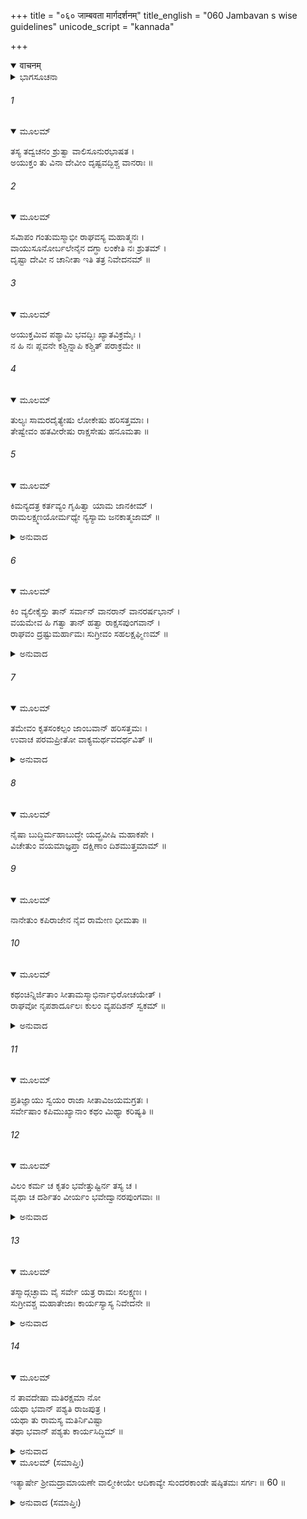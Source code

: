 +++
title = "०६० जाम्बवता मार्गदर्शनम्"
title_english = "060 Jambavan s wise guidelines"
unicode_script = "kannada"

+++
<details open><summary>वाचनम्</summary>

<div class="audioEmbed"  caption="श्रीराम-हरिसीताराममूर्ति-घनपाठिभ्यां वचनम्" src="https://archive.org/download/Ramayana-recitation-Sriram-harisItArAmamUrti-Ghanapaati-v2/Kanda_5/Kanda_5_SK-060-Jambavan_s_wise_guidelines.mp3"></div>
</details>



<details><summary>ಭಾಗಸೂಚನಾ</summary>

ಲಂಕೆಯನ್ನು ಜಯಿಸಿ ಸೀತೆಯನ್ನು ಕರೆತರುವುದರಲ್ಲಿ ಅಂಗದನ ಉತ್ಸಾಹ, ಜಾಂಬವಂತರ ಅಸಮ್ಮತಿ
</details>

###### 1


<details open><summary>ಮೂಲಮ್</summary>

ತಸ್ಯ ತದ್ವಚನಂ ಶ್ರುತ್ವಾ ವಾಲಿಸೂನುರಭಾಷತ ।  
ಅಯುಕ್ತಂ ತು ವಿನಾ ದೇವೀಂ ದೃಷ್ಟವದ್ಭಿಶ್ಚ ವಾನರಾಃ ॥
</details>

###### 2


<details open><summary>ಮೂಲಮ್</summary>

ಸವಿಾಪಂ ಗಂತುಮಸ್ಮಾಭೀ ರಾಘವಸ್ಯ ಮಹಾತ್ಮನಃ ।  
ವಾಯುಸೂನೋರ್ಬಲೇನೈನ ದಗ್ಧಾ ಲಂಕೇತಿ ನಃ ಶ್ರುತಮ್ ।  
ದೃಷ್ಟಾ ದೇವೀ ನ ಚಾನೀತಾ ಇತಿ ತತ್ರ ನಿವೇದನಮ್ ॥
</details>

###### 3


<details open><summary>ಮೂಲಮ್</summary>

ಅಯುಕ್ತಮಿವ ಪಶ್ಯಾಮಿ ಭವದ್ಭಿಃ ಖ್ಯಾತವಿಕ್ರಮೈಃ ।  
ನ ಹಿ ನಃ ಪ್ಲವನೇ ಕಶ್ಚಿನ್ನಾಪಿ ಕಶ್ಚಿತ್ ಪರಾಕ್ರಮೇ ॥
</details>

###### 4


<details open><summary>ಮೂಲಮ್</summary>

ತುಲ್ಯಃ ಸಾಮರದೈತ್ಯೇಷು ಲೋಕೇಷು ಹರಿಸತ್ತಮಾಃ ।  
ತೇಷ್ವೇವಂ ಹತವೀರೇಷು ರಾಕ್ಷಸೇಷು ಹನೂಮತಾ ॥
</details>

###### 5


<details open><summary>ಮೂಲಮ್</summary>

ಕಿಮನ್ಯದತ್ರ ಕರ್ತವ್ಯಂ ಗೃಹಿತ್ವಾ ಯಾಮ ಜಾನಕೀಮ್ ।  
ರಾಮಲಕ್ಷ್ಮಣಯೋರ್ಮಧ್ಯೇ ನ್ಯಸ್ಯಾಮ ಜನಕಾತ್ಮಜಾಮ್ ॥
</details>

<details><summary>ಅನುವಾದ</summary>

ಹನುಮಂತನ ಮಾತುಗಳನ್ನು ಕೇಳಿ ವಾಲಿಯ ಮಗನಾದ ಅಂಗದನು ಇಂತೆಂದನು ವಾನರಶ್ರೇಷ್ಠರೇ! ಸೀತಾದೇವಿಯನ್ನು ಕಂಡ ಬಳಿಕವೂ ಕೂಡ ನಾವು ಅವಳಿಲ್ಲದೆ ಮಹಾತ್ಮನಾದ ಶ್ರೀರಾಮಚಂದ್ರನ ಬಳಿಗೆ ಹೋಗುವುದು ಸೂಕ್ತವಾಗಿ ಕಾಣುವುದಿಲ್ಲ. ವಾಯುಪುತ್ರನಾದ ಹನುಮಂತನ ಪರಾಕ್ರಮದಿಂದಲೇ ಲಂಕೆಯು ಸುಟ್ಟುಹೋಗಿದೆ ಎಂದು ನಾವು ಕೇಳಿದ್ದೇವೆ. ‘‘ಸೀತಾದೇವಿಯನ್ನು ನೋಡಿದೆವು ಆದರೆ ಕರೆತರಲಿಲ್ಲ’’ ಎಂದು ಶ್ರೀರಾಮನಿಗೆ ನಿವೇದಿಸಿಕೊಳ್ಳುವುದು, ನಮ್ಮಂತಹ ಪರಾಕ್ರಮಿಗಳಿಗೆ, ಖ್ಯಾತರಾದವರಿಗೆ ತಕ್ಕುದಲ್ಲವೆಂದೇ ನನ್ನ ಅಭಿಪ್ರಾಯವು. ಎಲೈ ವಾನರೋತ್ತಮರಿರಾ! ಆಕಾಶಕ್ಕೆ ಹಾರುವುದರಲ್ಲಾಗಲೀ, ಪರಾಕ್ರಮದಲ್ಲಾಗಲೀ, ಮೂರು ಲೋಕಗಳಲ್ಲಿ, ದೇವ-ದಾನವರಲ್ಲಿಯೂ ಕೂಡ ನಮಗೆ ಸಮಾನರಾದವರೂ ಯಾರೂ ಇಲ್ಲ. ಆದುದರಿಂದ ನಾವೀಗಲೇ ಲಂಕೆಗೆ ಹೋಗಿ ರಾಕ್ಷಸರೆಲ್ಲರನ್ನು ಜಯಿಸಿ, ರಣರಂಗದಲ್ಲಿ ಆ ರಾವಣನನ್ನು ಸಂಹರಿಸಿ, ಕೃತ-ಕೃತ್ಯರಾಗಿ, ಸಂತುಷ್ಟವಾದ ಮನಸ್ಸಿನಿಂದ ಸೀತಾದೇವಿಯನ್ನು ಕರಕೊಂಡು ಶ್ರೀರಾಮನ ಬಳಿಗೆ ಹೋಗೋಣ. ಹನುಮಂತನು ಅಲ್ಲಿ ರಾಕ್ಷಸ ವೀರರೆಲ್ಲರನ್ನು ಕೊಂದಿರುವನು. ಇನ್ನು ನಮಗೆ ಅಲ್ಲಿ ಮಾಡಬೇಕಾದುದೇನಿದೆ? ಜಾನಕೀದೇವಿಯನ್ನು ಕರಕೊಂಡು ಬರುವುದು ಮಾತ್ರ ಉಳಿದಿದೆ. ಶ್ರೀರಾಮ-ಲಕ್ಷ್ಮಣರ ಮಧ್ಯದಲ್ಲಿ ಸೀತಾದೇವಿಯನ್ನು ನಿಲ್ಲಿಸೋಣ.॥1-5॥
</details>

###### 6


<details open><summary>ಮೂಲಮ್</summary>

ಕಿಂ ವ್ಯಲೀಕೈಸ್ತು ತಾನ್ ಸರ್ವಾನ್ ವಾನರಾನ್ ವಾನರರ್ಷಭಾನ್ ।  
ವಯಮೇವ ಹಿ ಗತ್ವಾ ತಾನ್ ಹತ್ವಾ ರಾಕ್ಷಸಪುಂಗವಾನ್ ।  
ರಾಘವಂ ದ್ರಷ್ಟುಮರ್ಹಾಮಃ ಸುಗ್ರೀವಂ ಸಹಲಕ್ಷಘ್ಮಿಣಮ್ ॥
</details>

<details><summary>ಅನುವಾದ</summary>

ಈ ಎಲ್ಲ ವಾನರರಿಗೆ, ವಾನರ ಪ್ರಮುಖರಿಗೆ ಕಷ್ಟ ಕೊಡುವುದು ಏಕೆ? ನಾವೇ ಲಂಕೆಗೆ ಹೋಗಿ ರಾಕ್ಷಸರೆಲ್ಲರನ್ನು ಸಂಹರಿಸಿ, ಸೀತಾದೇವಿಯನ್ನು ಕರಕೊಂಡು ಬಂದು. ಲಕ್ಷ್ಮಣ ಸಮೇತನಾದ ಶ್ರೀರಾಮನನ್ನು, ಸುಗ್ರೀವನನ್ನು ನೋಡುವುದು ಯುಕ್ತವೆಂದು ನನಗೆ ತೋರುತ್ತದೆ.॥6॥
</details>

###### 7


<details open><summary>ಮೂಲಮ್</summary>

ತಮೇವಂ ಕೃತಸಂಕಲ್ಪಂ ಜಾಂಬವಾನ್ ಹರಿಸತ್ತಮಃ ।  
ಉವಾಚ ಪರಮಪ್ರೀತೋ ವಾಕ್ಯಮರ್ಥವದರ್ಥವಿತ್ ॥
</details>

<details><summary>ಅನುವಾದ</summary>

ಕಾರ್ಯಸಾಧಕ ನಿಷ್ಣಾತನೂ, ಭಲ್ಲೂಕ ಪ್ರಮುಖನೂ ಆದ ಜಾಂಬವಂತನು ಅಂಗದನ ಸಂಕಲ್ಪವನ್ನು ಕೇಳಿ ಅವನ ಬಳಿ ಅರ್ಥವತ್ತಾದ ಮಾತನ್ನು ಪ್ರೀತಿಯಿಂದ ಹೇಳಿದನು.॥7॥
</details>

###### 8


<details open><summary>ಮೂಲಮ್</summary>

ನೈಷಾ ಬುದ್ಧಿರ್ಮಹಾಬುದ್ಧೇ ಯದ್ಬ್ರವೀಷಿ ಮಹಾಕಪೇ ।  
ವಿಚೇತುಂ ವಯಮಾಜ್ಞಪ್ತಾ ದಕ್ಷಿಣಾಂ ದಿಶಮುತ್ತಮಾಮ್ ॥
</details>

###### 9


<details open><summary>ಮೂಲಮ್</summary>

ನಾನೇತುಂ ಕಪಿರಾಜೇನ ನೈವ ರಾಮೇಣ ಧೀಮತಾ ॥
</details>

###### 10


<details open><summary>ಮೂಲಮ್</summary>

ಕಥಂಚಿನ್ನಿರ್ಜಿತಾಂ ಸೀತಾಮಸ್ಮಾಭಿರ್ನಾಭಿರೋಚಯೇತ್ ।  
ರಾಘವೋ ನೃಪಶಾರ್ದೂಲಃ ಕುಲಂ ವ್ಯಪದಿಶನ್ ಸ್ವಕಮ್ ॥
</details>

<details><summary>ಅನುವಾದ</summary>

ಪ್ರಜ್ಞಾಶಾಲಿಯಾದ ಎಲೈ ಅಂಗದಾ! ನೀನು ಹೇಳುತ್ತಿರುವ ಮಾತುಗಳು ಸಮುಚಿತವೆಂದು ಕಂಡುಬರುವುದಿಲ್ಲ. ವಾನರ ಪ್ರಭುವಾದ ಸುಗ್ರೀವನು, ಪ್ರಜ್ಞಾಶಾಲಿಯಾದ ಶ್ರೀರಾಮನು ದಕ್ಷಿಣದಿಕ್ಕಿನಲ್ಲಿ ಸೀತೆಯನ್ನು ಹುಡುಕಲು ಮಾತ್ರ ನಮಗೆ ಆಜ್ಞೆ ಕೊಟ್ಟಿರುವರು. ಅವಳನ್ನು ಕರೆತರುವುದಕ್ಕಲ್ಲ. ಮೇಲಾಗಿ ನಾವು ರಾಕ್ಷಸರನ್ನು ಜಯಿಸಿ ಸೀತೆಯನ್ನು ಕರೆತರುವುದು ಶ್ರೀರಾಮನಿಗೆ ರುಚಿಸದು. ಶ್ರೀರಾಮನು ರಾಜಸಿಂಹನು. ಅವನು ತನ್ನ ಪರಾಕ್ರಮದಿಂದಲೇ ಸೀತಾದೇವಿಯನ್ನು ಕರತರುವನೇ ಹೊರತು, ಬೇರೆಯವರ ಪರಾಕ್ರಮವನ್ನು ಅವಲಂಬಿಸಲಾರನು.॥8-10॥
</details>

###### 11


<details open><summary>ಮೂಲಮ್</summary>

ಪ್ರತಿಜ್ಞಾಯು ಸ್ವಯಂ ರಾಜಾ ಸೀತಾವಿಜಯಮಗ್ರತಃ ।  
ಸರ್ವೇಷಾಂ ಕಪಿಮುಖ್ಯಾನಾಂ ಕಥಂ ಮಿಥ್ಯಾ ಕರಿಷ್ಯತಿ ॥
</details>

###### 12


<details open><summary>ಮೂಲಮ್</summary>

ವಿಲಂ ಕರ್ಮ ಚ ಕೃತಂ ಭವೇತ್ತುಷ್ಟಿರ್ನ ತಸ್ಯ ಚ ।  
ವೃಥಾ ಚ ದರ್ಶಿತಂ ವೀರ್ಯಂ ಭವೇದ್ವಾನರಪುಂಗವಾಃ ॥
</details>

<details><summary>ಅನುವಾದ</summary>

ಆ ಪ್ರಭುವು ಎಲ್ಲ ವಾನರರ ಸಮಕ್ಷಮದಲ್ಲಿ ‘‘ಶತ್ರುವನ್ನು ಜಯಿಸಿ ಸೀತೆಯನ್ನು ಪಡೆಯುವೆನು’’ ಎಂದು ತನ್ನ ವಂಶದ ಮೇಲೆ ಆಣೆಯಿಟ್ಟು ಪ್ರತಿಜ್ಞೆ ಮಾಡಿರುವನು. ನಾವು ಎಲ್ಲಾದರೂ ಸೀತೆಯನ್ನು ಕರೆದುಕೊಂಡು ಬಂದರೆ ಅವನ ಪ್ರತಿಜ್ಞೆ ವ್ಯರ್ಥವಾದೀತು. ಅದರಿಂದ ಅವನಿಗೆ ಸಂತೋಷವೂ ಆಗಲಾರದು. ನಾವು ತೋರಿದ ಪರಾಕ್ರಮವೂ ವ್ಯರ್ಥವಾಗುತ್ತದೆ. ॥11-12॥
</details>

###### 13


<details open><summary>ಮೂಲಮ್</summary>

ತಸ್ಮಾದ್ಗಚ್ಛಾಮ ವೈ ಸರ್ವೇ ಯತ್ರ ರಾಮಃ ಸಲಕ್ಷ್ಮಣಃ ।  
ಸುಗ್ರೀವಶ್ಚ ಮಹಾತೇಜಾಃ ಕಾರ್ಯಸ್ಯಾಸ್ಯ ನಿವೇದನೇ ॥
</details>

<details><summary>ಅನುವಾದ</summary>

ಆದುದರಿಂದ ನಾವೆಲ್ಲರೂ ಶ್ರೀರಾಮ-ಲಕ್ಷ್ಮಣರು, ಮಹಾತೇಜಶ್ಶಾಲಿಯಾದ ಸುಗ್ರೀವನು ಇರುವಲ್ಲಿಗೆ ಹೋಗೋಣ. ಇಷ್ಟರವರೆಗೆ ಜರುಗಿದ ಎಲ್ಲ ವಿಷಯಗಳನ್ನು ಅವರಿಗೆ ನಿವೇದಿಸಿಕೊಳ್ಳುವಾ.॥13॥
</details>

###### 14


<details open><summary>ಮೂಲಮ್</summary>

ನ ತಾವದೇಷಾ ಮತಿರಕ್ಷಮಾ ನೋ  
ಯಥಾ ಭವಾನ್ ಪಶ್ಯತಿ ರಾಜಪುತ್ರ ।  
ಯಥಾ ತು ರಾಮಸ್ಯ ಮತಿರ್ನಿವಿಷ್ಟಾ  
ತಥಾ ಭವಾನ್ ಪಶ್ಯತು ಕಾರ್ಯಸಿದ್ಧಿಮ್ ॥
</details>

<details><summary>ಅನುವಾದ</summary>

ರಾಜಪುತ್ರ ಅಂಗದನೇ! ನಿನ್ನ ವಿಚಾರವು ನಿನ್ನ ದೃಷ್ಟಿಗೆ ಮತ್ತು ನಿನ್ನ ಪರಾಕ್ರಮಕ್ಕೆ ಇವೆಲ್ಲವೂ ಯೋಗ್ಯವೇ ಆಗಿದೆ. ಇದೆಲ್ಲವನ್ನು ನಾವು ಅನುಸರಿಸಬಾರದೆಂದೆನೂ ಇಲ್ಲ. ಆದರೆ ಶ್ರೀರಾಮನ ಅಭಿಪ್ರಾಯಕ್ಕನುಸಾರವಾಗಿ ನಾವು ಕಾರ್ಯಸಿದ್ಧಿಗಾಗಿ ಪ್ರಯತ್ನಿಸುವುದು ಯುಕ್ತವಾಗಿದೆ. ಅವನಿಗೆ ಸಂತೋಷವಾಗುವಂತೆ ನಡೆಯುವುದೇ ನಮಗೆಲ್ಲರಿಗೆ ಕರ್ತವ್ಯವಾಗಿದೆ.॥14॥
</details>

<details open><summary>ಮೂಲಮ್ (ಸಮಾಪ್ತಿಃ)</summary>

ಇತ್ಯಾರ್ಷೇ ಶ್ರೀಮದ್ರಾಮಾಯಣೇ ವಾಲ್ಮೀಕೀಯೇ ಆದಿಕಾವ್ಯೇ ಸುಂದರಕಾಂಡೇ ಷಷ್ಠಿತಮಃ ಸರ್ಗಃ ॥ 60 ॥
</details>

<details><summary>ಅನುವಾದ (ಸಮಾಪ್ತಿಃ)</summary>

ಮಹರ್ಷಿವಾಲ್ಮೀಕಿ ವಿರಚಿತ ಆದಿಕಾವ್ಯವಾದ ಶ್ರೀಮದ್ರಾಮಾಯಣದ ಸುಂದರಕಾಂಡದಲ್ಲಿ ಅರವತ್ತನೆಯ ಸರ್ಗವು ಮುಗಿಯಿತು.
</details>
